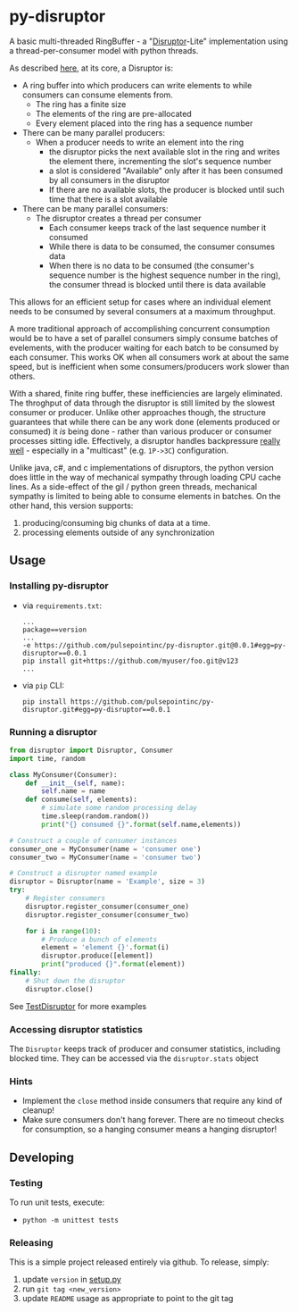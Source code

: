 # py-disruptor

A basic multi-threaded RingBuffer - a "[Disruptor](https://lmax-exchange.github.io/disruptor/)-Lite" implementation using a thread-per-consumer model with python threads.

As described [here](http://mechanitis.blogspot.com/2011/07/dissecting-disruptor-writing-to-ring.html), at its core, a Disruptor is:

* A ring buffer into which producers can write elements to while consumers can consume elements from.
    * The ring has a finite size
    * The elements of the ring are pre-allocated
    * Every element placed into the ring has a sequence number
* There can be many parallel producers:
    * When a producer needs to write an element into the ring
        * the disruptor picks the next available slot in the ring and writes the element there, incrementing the slot's sequence number
        * a slot is considered "Available" only after it has been consumed by all consumers in the disruptor
        * If there are no available slots, the producer is blocked until such time that there is a slot available
* There can be many parallel consumers:
    * The disruptor creates a thread per consumer
        * Each consumer keeps track of the last sequence number it consumed
        * While there is data to be consumed, the consumer consumes data
        * When there is no data to be consumed (the consumer's sequence number is the highest sequence number in the ring), the consumer thread is blocked until there is data available

This allows for an efficient setup for cases where an individual element needs to be consumed by several consumers at a maximum throughput.

A more traditional approach of accomplishing concurrent consumption would be to have a set of parallel consumers simply consume batches of evelements, with the producer waiting for each batch to be consumed by each consumer.  This works OK when all consumers work at about the same speed, but is inefficient when some consumers/producers work slower than others.  

With a shared, finite ring buffer, these inefficiencies are largely eliminated.  The throghput of data through the disruptor is still limited by the slowest consumer or producer.  Unlike other approaches though, the structure guarantees that while there can be any work done (elements produced or consumed) it *is* being done - rather than various producer or consumer processes sitting idle.  Effectively, a disruptor handles backpressure [really well](https://github.com/LMAX-Exchange/disruptor/wiki/Performance-Results) - especially in a "multicast" (e.g. `1P->3C`) configuration.

Unlike java, c#, and c implementations of disruptors, the python version does little in the way of mechanical sympathy through loading CPU cache lines.  As a side-effect of the gil / python green threads, mechanical sympathy is limited to being able to consume elements in batches.  On the other hand, this version supports:

1. producing/consuming big chunks of data at a time.
2. processing elements outside of any synchronization

## Usage

### Installing py-disruptor
* via `requirements.txt`:
    ```
    ...
    package==version
    ...
    -e https://github.com/pulsepointinc/py-disruptor.git@0.0.1#egg=py-disruptor==0.0.1
    pip install git+https://github.com/myuser/foo.git@v123
    ...
    ```
* via `pip` CLI:
    ```
    pip install https://github.com/pulsepointinc/py-disruptor.git#egg=py-disruptor==0.0.1
    ```
### Running a disruptor

```python
from disruptor import Disruptor, Consumer
import time, random

class MyConsumer(Consumer):
    def __init__(self, name):
        self.name = name
    def consume(self, elements):
        # simulate some random processing delay
        time.sleep(random.random())
        print("{} consumed {}".format(self.name,elements))

# Construct a couple of consumer instances
consumer_one = MyConsumer(name = 'consumer one')
consumer_two = MyConsumer(name = 'consumer two')

# Construct a disruptor named example
disruptor = Disruptor(name = 'Example', size = 3)
try:
    # Register consumers
    disruptor.register_consumer(consumer_one)
    disruptor.register_consumer(consumer_two)

    for i in range(10):
        # Produce a bunch of elements
        element = 'element {}'.format(i)
        disruptor.produce([element])
        print("produced {}".format(element))
finally:
    # Shut down the disruptor
    disruptor.close()
```

See [TestDisruptor](tests/test_disruptor.py#137) for more examples

### Accessing disruptor statistics

The `Disruptor` keeps track of producer and consumer statistics, including blocked time.  They can be accessed via the `disruptor.stats` object

### Hints

* Implement the `close` method inside consumers that require any kind of cleanup!
* Make sure consumers don't hang forever.  There are no timeout checks for consumption, so a hanging consumer means a hanging disruptor!

## Developing

### Testing
To run unit tests, execute:
* `python -m unittest tests`

### Releasing

This is a simple project released entirely via github.  To release, simply:

1. update `version` in [setup.py](setup.py)
2. run `git tag <new_version>`
3. update `README` usage as appropriate to point to the git tag

